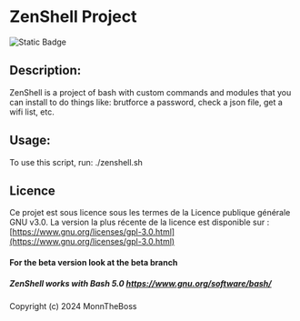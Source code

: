 # ZenShell Project
![Static Badge](https://img.shields.io/badge/Stars-2-blue?style=flat)


## Description:
  ZenShell is a project of bash with custom commands and modules that you can install to do things 
  like: brutforce a password, check a json file, get a wifi list, etc.

## Usage:
  To use this script, run:
  ./zenshell.sh

## Licence
  Ce projet est sous licence sous les termes de la Licence publique générale GNU v3.0.
  La version la plus récente de la licence est disponible sur :
  [https://www.gnu.org/licenses/gpl-3.0.html](https://www.gnu.org/licenses/gpl-3.0.html)

#### For the beta version look at the beta branch
##### ZenShell works with Bash 5.0 https://www.gnu.org/software/bash/

Copyright (c) 2024 MonnTheBoss
